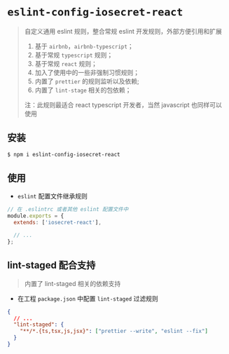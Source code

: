 # `eslint-config-iosecret-react`

> 自定义通用 eslint 规则，整合常规 eslint 开发规则，外部方便引用和扩展
>
> 1. 基于 `airbnb`，`airbnb-typescript`；
> 2. 基于常规 `typescript` 规则；
> 3. 基于常规 `react` 规则；
> 4. 加入了使用中的一些非强制习惯规则；
> 5. 内置了 `prettier` 的规则监听以及依赖;
> 6. 内置了 `lint-stage` 相关的包依赖；
>
> 注：此规则最适合 react typescript 开发者，当然 javascript 也同样可以使用

## 安装

```bash
$ npm i eslint-config-iosecret-react
```

## 使用

- `eslint` 配置文件继承规则

```javascript
// 在 .eslintrc 或者其他 eslint 配置文件中
module.exports = {
  extends: ['iosecret-react'],

  // ...
};
```

## lint-staged 配合支持

> 内置了 lint-staged 相关的依赖支持

- 在工程 `package.json` 中配置 `lint-staged` 过滤规则

```json
{
  // ...
  "lint-staged": {
    "**/*.{ts,tsx,js,jsx}": ["prettier --write", "eslint --fix"]
  }
}
```

